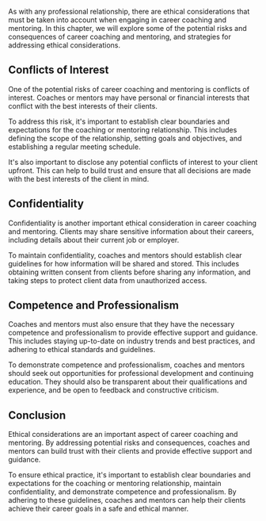 
As with any professional relationship, there are ethical considerations that must be taken into account when engaging in career coaching and mentoring. In this chapter, we will explore some of the potential risks and consequences of career coaching and mentoring, and strategies for addressing ethical considerations.

Conflicts of Interest
---------------------

One of the potential risks of career coaching and mentoring is conflicts of interest. Coaches or mentors may have personal or financial interests that conflict with the best interests of their clients.

To address this risk, it's important to establish clear boundaries and expectations for the coaching or mentoring relationship. This includes defining the scope of the relationship, setting goals and objectives, and establishing a regular meeting schedule.

It's also important to disclose any potential conflicts of interest to your client upfront. This can help to build trust and ensure that all decisions are made with the best interests of the client in mind.

Confidentiality
---------------

Confidentiality is another important ethical consideration in career coaching and mentoring. Clients may share sensitive information about their careers, including details about their current job or employer.

To maintain confidentiality, coaches and mentors should establish clear guidelines for how information will be shared and stored. This includes obtaining written consent from clients before sharing any information, and taking steps to protect client data from unauthorized access.

Competence and Professionalism
------------------------------

Coaches and mentors must also ensure that they have the necessary competence and professionalism to provide effective support and guidance. This includes staying up-to-date on industry trends and best practices, and adhering to ethical standards and guidelines.

To demonstrate competence and professionalism, coaches and mentors should seek out opportunities for professional development and continuing education. They should also be transparent about their qualifications and experience, and be open to feedback and constructive criticism.

Conclusion
----------

Ethical considerations are an important aspect of career coaching and mentoring. By addressing potential risks and consequences, coaches and mentors can build trust with their clients and provide effective support and guidance.

To ensure ethical practice, it's important to establish clear boundaries and expectations for the coaching or mentoring relationship, maintain confidentiality, and demonstrate competence and professionalism. By adhering to these guidelines, coaches and mentors can help their clients achieve their career goals in a safe and ethical manner.
